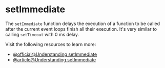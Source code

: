 # setImmediate

The `setImmediate` function delays the execution of a function to be called after the current event loops finish all their execution. It's very similar to calling `setTimeout` with 0 ms delay.

Visit the following resources to learn more:

- [@official@Understanding setImmediate](https://nodejs.org/en/learn/asynchronous-work/understanding-setimmediate)
- [@article@Understanding setImmediate](https://developer.mozilla.org/en-US/docs/Web/API/Window/setImmediate)
